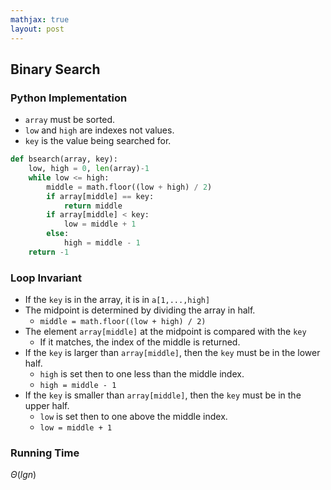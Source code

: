 ```yaml
---
mathjax: true
layout: post
---
```


## Binary Search

### Python Implementation
* `array` must be sorted.
* `low` and `high` are indexes not values.
* `key` is the value being searched for.

```py
def bsearch(array, key):
    low, high = 0, len(array)-1
    while low <= high:
        middle = math.floor((low + high) / 2)
        if array[middle] == key:
            return middle
        if array[middle] < key:
            low = middle + 1
        else:
            high = middle - 1
    return -1
```

### Loop Invariant
* If the `key` is in the array, it is in `a[1,...,high]`
* The midpoint is determined by dividing the array in half.
    * `middle = math.floor((low + high) / 2)`
* The element `array[middle]` at the midpoint is compared with the `key`
    * If it matches, the index of the middle is returned.
* If the `key` is larger than `array[middle]`, then the `key` must be in the lower half.
    * `high` is set then to one less than the middle index.
    * `high = middle - 1`
* If the `key` is smaller than `array[middle]`, then the `key` must be in the upper half.
    * `low` is set then to one above the middle index.
    * `low = middle + 1`

### Running Time
$\Theta(lgn)$

